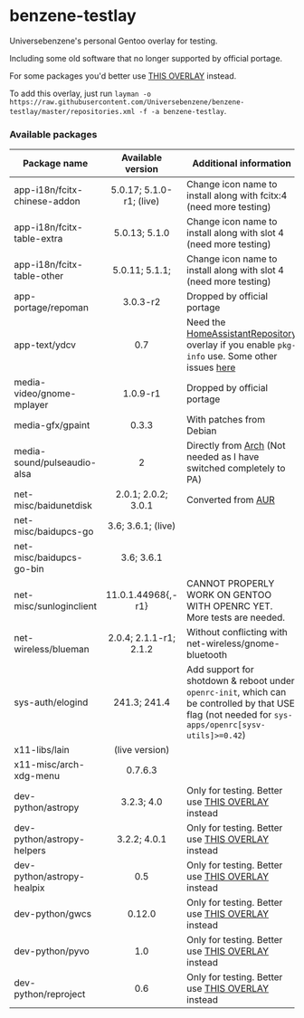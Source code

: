 # benzene-testlay
Universebenzene's personal Gentoo overlay for testing.

Including some old software that no longer supported by official portage.

For some packages you'd better use [THIS OVERLAY](https://github.com/Universebenzene/benzene-overlay) instead.

To add this overlay, just run `layman -o https://raw.githubusercontent.com/Universebenzene/benzene-testlay/master/repositories.xml -f -a benzene-testlay`.

### Available packages

Package name | Available version | Additional information
------------ | :---------------: | ----------------------
app-i18n/fcitx-chinese-addon | 5.0.17; 5.1.0-r1; (live)  | Change icon name to install along with fcitx:4 (need more testing)
app-i18n/fcitx-table-extra   | 5.0.13; 5.1.0             | Change icon name to install along with slot 4 (need more testing)
app-i18n/fcitx-table-other   | 5.0.11; 5.1.1;            | Change icon name to install along with slot 4 (need more testing)
app-portage/repoman          | 3.0.3-r2                  | Dropped by official portage
app-text/ydcv                | 0.7                       | Need the [HomeAssistantRepository](https://git.edevau.net/onkelbeh/HomeAssistantRepository) overlay if you enable `pkg-info` use. Some other issues [here](https://forums.gentoo.org/viewtopic-p-8352006.html)
media-video/gnome-mplayer    | 1.0.9-r1                  | Dropped by official portage
media-gfx/gpaint             | 0.3.3                     | With patches from Debian
media-sound/pulseaudio-alsa  | 2                         | Directly from [Arch](https://www.archlinux.org/packages/extra/any/pulseaudio-alsa) (Not needed as I have switched completely to PA)
net-misc/baidunetdisk        | 2.0.1; 2.0.2; 3.0.1       | Converted from [AUR](https://aur.archlinux.org/packages/baidunetdisk-bin)
net-misc/baidupcs-go         | 3.6; 3.6.1; (live)        |
net-misc/baidupcs-go-bin     | 3.6; 3.6.1                |
net-misc/sunloginclient      | 11.0.1.44968{,-r1}        | CANNOT PROPERLY WORK ON GENTOO WITH OPENRC YET. More tests are needed.
net-wireless/blueman         | 2.0.4; 2.1.1-r1; 2.1.2    | Without conflicting with net-wireless/gnome-bluetooth
sys-auth/elogind             | 241.3; 241.4              | Add support for shotdown & reboot under `openrc-init`, which can be controlled by that USE flag (not needed for `sys-apps/openrc[sysv-utils]>=0.42`)
x11-libs/lain                | (live version)            |
x11-misc/arch-xdg-menu       | 0.7.6.3                   |
dev-python/astropy           | 3.2.3; 4.0                | Only for testing. Better use [THIS OVERLAY](https://github.com/Universebenzene/benzene-overlay#benzene-overlay) instead
dev-python/astropy-helpers   | 3.2.2; 4.0.1              | Only for testing. Better use [THIS OVERLAY](https://github.com/Universebenzene/benzene-overlay#benzene-overlay) instead
dev-python/astropy-healpix   | 0.5                       | Only for testing. Better use [THIS OVERLAY](https://github.com/Universebenzene/benzene-overlay#benzene-overlay) instead
dev-python/gwcs              | 0.12.0                    | Only for testing. Better use [THIS OVERLAY](https://github.com/Universebenzene/benzene-overlay#benzene-overlay) instead
dev-python/pyvo              | 1.0                       | Only for testing. Better use [THIS OVERLAY](https://github.com/Universebenzene/benzene-overlay#benzene-overlay) instead
dev-python/reproject         | 0.6                       | Only for testing. Better use [THIS OVERLAY](https://github.com/Universebenzene/benzene-overlay#benzene-overlay) instead
